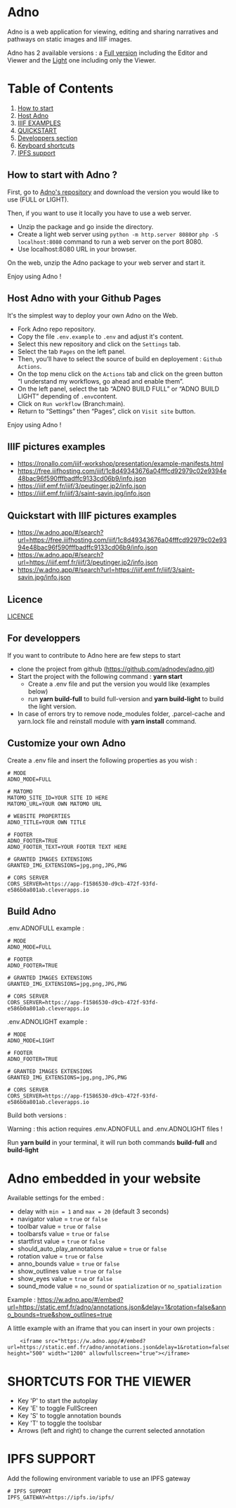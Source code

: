 # Adno

Adno is a web application for viewing, editing and sharing narratives and pathways on static images and IIIF images.

Adno has 2 available versions : a [Full version](https://w.adno.app) including the Editor and Viewer and the [Light](https://r.adno.app) one including only the Viewer.

# Table of Contents
1. [How to start](#how-to-start-with-adno-)
2. [Host Adno](#host-adno-with-github-pages)
3. [IIIF EXAMPLES](#iiif-pictures-examples)
4. [QUICKSTART](#quickstart-with-IIIF-pictures-examples)
5. [Developpers section](#for-developpers)
6. [Keyboard shortcuts](#shortcuts-for-the-viewer)
7. [IPFS support](#ipfs-support)

## How to start with Adno ?

First, go to [Adno's repository](https://github.com/adnodev/adno/releases) and download the version you would like to use (FULL or LIGHT). 

Then, if you want to use it locally you have to use a web server.

- Unzip the package and go inside the directory.
- Create a light web server using `python -m http.server 8080`or `php -S localhost:8080` command to run a web server on the port 8080.
- Use localhost:8080 URL in your browser.

On the web, unzip the Adno package to your web server and start it.

Enjoy using Adno !

## Host Adno with your Github Pages

It's the simplest way to deploy your own Adno on the Web.

- Fork Adno repo repository.
- Copy the file `.env.example` to `.env` and adjust it's content. 
- Select this new repository and click on the `Settings` tab.
- Select the tab `Pages` on the left panel. 
- Then, you’ll have to select the source of build en deployement : `Github Actions`.
- On the top menu click on the `Actions` tab and click on the green button “I understand my workflows, go ahead and enable them”.
- On the left panel, select the tab “ADNO BUILD FULL” or “ADNO BUILD LIGHT” depending of `.env`content.
- Click on `Run workflow` (Branch:main).
- Return to “Settings” then “Pages”, click on `Visit site` button.

Enjoy using Adno !

## IIIF pictures examples

* https://ronallo.com/iiif-workshop/presentation/example-manifests.html
* https://free.iiifhosting.com/iiif/1c8d49343676a04fffcd92979c02e9394e48bac96f590fffbadffc9133cd06b9/info.json
* https://iiif.emf.fr/iiif/3/peutinger.jp2/info.json
* https://iiif.emf.fr/iiif/3/saint-savin.jpg/info.json

## Quickstart with IIIF pictures examples

* https://w.adno.app/#/search?url=https://free.iiifhosting.com/iiif/1c8d49343676a04fffcd92979c02e9394e48bac96f590fffbadffc9133cd06b9/info.json
* https://w.adno.app/#/search?url=https://iiif.emf.fr/iiif/3/peutinger.jp2/info.json
* https://w.adno.app/#/search?url=https://iiif.emf.fr/iiif/3/saint-savin.jpg/info.json

## Licence

[LICENCE](https://github.com/adnodev/adno/blob/main/LICENCE)

## For developpers

If you want to contribute to Adno here are few steps to start 

  * clone the project from github (https://github.com/adnodev/adno.git)
  * Start the project with the following command : **yarn start**
    * Create a .env file and put the version you would like (examples below)
    * run **yarn build-full** to build full-version and **yarn build-light** to build the light version.
  * In case of errors try to remove node_modules folder, .parcel-cache and yarn.lock file and reinstall module with **yarn install** command.

## Customize your own Adno

Create a .env file and insert the following properties as you wish :

```
# MODE 
ADNO_MODE=FULL

# MATOMO
MATOMO_SITE_ID=YOUR SITE ID HERE
MATOMO_URL=YOUR OWN MATOMO URL

# WEBSITE PROPERTIES
ADNO_TITLE=YOUR OWN TITLE

# FOOTER
ADNO_FOOTER=TRUE
ADNO_FOOTER_TEXT=YOUR FOOTER TEXT HERE

# GRANTED IMAGES EXTENSIONS
GRANTED_IMG_EXTENSIONS=jpg,png,JPG,PNG

# CORS SERVER
CORS_SERVER=https://app-f1586530-d9cb-472f-93fd-e586b0a801ab.cleverapps.io
```

## Build Adno

.env.ADNOFULL example :

```
# MODE 
ADNO_MODE=FULL

# FOOTER
ADNO_FOOTER=TRUE

# GRANTED IMAGES EXTENSIONS
GRANTED_IMG_EXTENSIONS=jpg,png,JPG,PNG

# CORS SERVER
CORS_SERVER=https://app-f1586530-d9cb-472f-93fd-e586b0a801ab.cleverapps.io
```

.env.ADNOLIGHT example :

```
# MODE 
ADNO_MODE=LIGHT

# FOOTER
ADNO_FOOTER=TRUE

# GRANTED IMAGES EXTENSIONS
GRANTED_IMG_EXTENSIONS=jpg,png,JPG,PNG

# CORS SERVER
CORS_SERVER=https://app-f1586530-d9cb-472f-93fd-e586b0a801ab.cleverapps.io
```

Build both versions :

Warning : this action requires .env.ADNOFULL and .env.ADNOLIGHT files !

Run **yarn build** in your terminal, it will run both commands **build-full** and **build-light**

# Adno embedded in your website

Available settings for the embed :

- delay with `min = 1` and `max = 20` (default 3 seconds)
- navigator value = `true` or `false`
- toolbar value = `true` or `false`
- toolbarsfs value = `true` or `false`
- startfirst value = `true` or `false`
- should_auto_play_annotations value = `true` or `false`
- rotation value = `true` or `false`
- anno_bounds value = `true` or `false`
- show_outlines value = `true` or `false`
- show_eyes value = `true` or `false`
- sound_mode value = `no_sound` or `spatialization` or `no_spatialization`

Example : https://w.adno.app/#/embed?url=https://static.emf.fr/adno/annotations.json&delay=1&rotation=false&anno_bounds=true&show_outlines=true

A little example with an iframe that you can insert in your own projects :

```
    <iframe src="https://w.adno.app/#/embed?url=https://static.emf.fr/adno/annotations.json&delay=1&rotation=false&anno_bounds=true" height="500" width="1200" allowfullscreen="true"></iframe>

```

# SHORTCUTS FOR THE VIEWER

- Key 'P' to start the autoplay
- Key 'E' to toggle FullScreen
- Key 'S' to toggle annotation bounds
- Key 'T' to toggle the toolsbar
- Arrows (left and right) to change the current selected annotation

# IPFS SUPPORT

Add the following environment variable to use an IPFS gateway

```
# IPFS SUPPORT
IPFS_GATEWAY=https://ipfs.io/ipfs/
```
